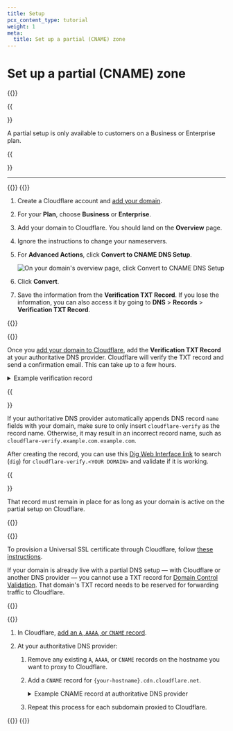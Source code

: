 ```yaml
---
title: Setup
pcx_content_type: tutorial
weight: 1
meta:
  title: Set up a partial (CNAME) zone
---
```


# Set up a partial (CNAME) zone

{{<render file="_partial-setup-definition.md">}}

{{<Aside type="note">}}

A partial setup is only available to customers on a Business or Enterprise plan.

{{</Aside>}}

---

{{<tutorial>}}
{{<tutorial-step title="Add your domain to Cloudflare">}}

1.  Create a Cloudflare account and [add your domain](/fundamentals/setup/account-setup/add-site/).

2.  For your **Plan**, choose **Business** or **Enterprise**.

3.  Add your domain to Cloudflare. You should land on the **Overview** page.

4.  Ignore the instructions to change your nameservers.

5.  For **Advanced Actions**, click **Convert to CNAME DNS Setup**.

    ![On your domain's overview page, click Convert to CNAME DNS Setup](/images/dns/dns_cname_setup.png)

6.  Click **Convert**.

7.  Save the information from the **Verification TXT Record**. If you lose the information, you can also access it by going to **DNS** > **Records** > **Verification TXT Record**.

{{</tutorial-step>}}

{{<tutorial-step title="Verify ownership for your domain">}}

Once you [add your domain to Cloudflare](#add-your-domain-to-cloudflare), add the **Verification TXT Record** at your authoritative DNS provider. Cloudflare will verify the TXT record and send a confirmation email. This can take up to a few hours.

<details>
<summary>Example verification record</summary>
<div>

A verification record for `example.com` might be:

| Type | Name | Content |
| --- | --- | --- |
| TXT | `cloudflare-verify.example.com` | 966215192-518620144

</div>
</details>

{{<Aside type="note">}}

If your authoritative DNS provider automatically appends DNS record `name` fields with your domain, make sure to only insert `cloudflare-verify` as the record name. Otherwise, it may result in an incorrect record name, such as `cloudflare-verify.example.com.example.com`.

After creating the record, you can use this [Dig Web Interface link](https://digwebinterface.com/?type=TXT&ns=auth&nameservers=) to search (`dig`) for `cloudflare-verify.<YOUR DOMAIN>` and validate if it is working.

{{</Aside>}}

That record must remain in place for as long as your domain is active on the partial setup on Cloudflare.

{{</tutorial-step>}}

{{<tutorial-step title="Provision an SSL certificate" optional=true >}}

To provision a Universal SSL certificate through Cloudflare, follow [these instructions](/ssl/edge-certificates/universal-ssl/enable-universal-ssl/#partial-dns-setup).

If your domain is already live with a partial DNS setup — with Cloudflare or another DNS provider — you cannot use a TXT record for [Domain Control Validation](/ssl/edge-certificates/changing-dcv-method/methods/txt/). That domain's TXT record needs to be reserved for forwarding traffic to Cloudflare.

{{</tutorial-step>}}

{{<tutorial-step title="Add DNS records">}}

1.  In Cloudflare, [add an `A`, `AAAA`, or `CNAME` record](/dns/manage-dns-records/how-to/create-dns-records/).
2.  At your authoritative DNS provider:

    1.  Remove any existing `A`, `AAAA`, or `CNAME` records on the hostname you want to proxy to Cloudflare.

    2.  Add a `CNAME` record for `{your-hostname}.cdn.cloudflare.net`.

        <details>
        <summary>Example CNAME record at authoritative DNS provider</summary>
        <div>

        The `CNAME` record for `www.example.com` would be:

        ```txt
        www.example.com CNAME www.example.com.cdn.cloudflare.net
        ```

        </div>
        </details>

    3.  Repeat this process for each subdomain proxied to Cloudflare.

{{</tutorial-step>}}
{{</tutorial>}}